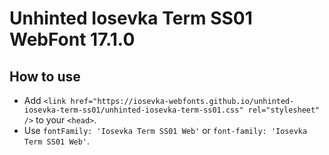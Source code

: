 # Unhinted Iosevka Term SS01 WebFont 17.1.0

## How to use

- Add `<link href="https://iosevka-webfonts.github.io/unhinted-iosevka-term-ss01/unhinted-iosevka-term-ss01.css" rel="stylesheet" />` to your `<head>`.
- Use `fontFamily: 'Iosevka Term SS01 Web'` or `font-family: 'Iosevka Term SS01 Web'`.
